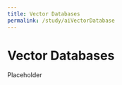 ```yaml
---
title: Vector Databases
permalink: /study/aiVectorDatabase
---
```


# Vector Databases

Placeholder
